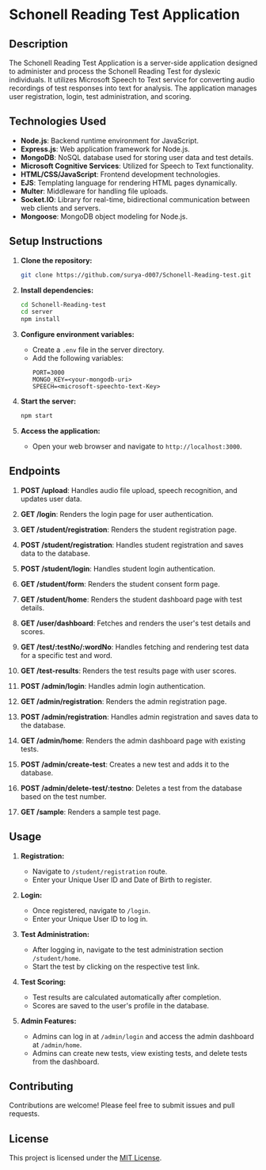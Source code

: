# Schonell Reading Test Application

## Description
The Schonell Reading Test Application is a server-side application designed to administer and process the Schonell Reading Test for dyslexic individuals. It utilizes Microsoft Speech to Text service for converting audio recordings of test responses into text for analysis. The application manages user registration, login, test administration, and scoring.

## Technologies Used
- **Node.js**: Backend runtime environment for JavaScript.
- **Express.js**: Web application framework for Node.js.
- **MongoDB**: NoSQL database used for storing user data and test details.
- **Microsoft Cognitive Services**: Utilized for Speech to Text functionality.
- **HTML/CSS/JavaScript**: Frontend development technologies.
- **EJS**: Templating language for rendering HTML pages dynamically.
- **Multer**: Middleware for handling file uploads.
- **Socket.IO**: Library for real-time, bidirectional communication between web clients and servers.
- **Mongoose**: MongoDB object modeling for Node.js.

  

## Setup Instructions
1. **Clone the repository:**
    ```bash
    git clone https://github.com/surya-d007/Schonell-Reading-test.git
    ```

2. **Install dependencies:**
    ```bash
    cd Schonell-Reading-test
    cd server
    npm install
    ```

3. **Configure environment variables:**
    - Create a `.env` file in the server directory.
    - Add the following variables:
        ```plaintext
        PORT=3000
        MONGO_KEY=<your-mongodb-uri>
        SPEECH=<microsoft-speechto-text-Key>
        ```

4. **Start the server:**
    ```bash
    npm start
    ```

5. **Access the application:**
    - Open your web browser and navigate to `http://localhost:3000`.
  

## Endpoints

1. **POST /upload**: Handles audio file upload, speech recognition, and updates user data.

2. **GET /login**: Renders the login page for user authentication.

3. **GET /student/registration**: Renders the student registration page.

4. **POST /student/registration**: Handles student registration and saves data to the database.

5. **POST /student/login**: Handles student login authentication.

6. **GET /student/form**: Renders the student consent form page.

7. **GET /student/home**: Renders the student dashboard page with test details.

8. **GET /user/dashboard**: Fetches and renders the user's test details and scores.

9. **GET /test/:testNo/:wordNo**: Handles fetching and rendering test data for a specific test and word.

10. **GET /test-results**: Renders the test results page with user scores.

11. **POST /admin/login**: Handles admin login authentication.

12. **GET /admin/registration**: Renders the admin registration page.

13. **POST /admin/registration**: Handles admin registration and saves data to the database.

14. **GET /admin/home**: Renders the admin dashboard page with existing tests.

15. **POST /admin/create-test**: Creates a new test and adds it to the database.

16. **POST /admin/delete-test/:testno**: Deletes a test from the database based on the test number.

17. **GET /sample**: Renders a sample test page.


## Usage
1. **Registration:**
    - Navigate to `/student/registration` route.
    - Enter your Unique User ID and Date of Birth to register.
  
2. **Login:**
    - Once registered, navigate to `/login`.
    - Enter your Unique User ID to log in.
  
3. **Test Administration:**
    - After logging in, navigate to the test administration section `/student/home`.
    - Start the test by clicking on the respective test link.
  
4. **Test Scoring:**
    - Test results are calculated automatically after completion.
    - Scores are saved to the user's profile in the database.
  
5. **Admin Features:**
    - Admins can log in at `/admin/login` and access the admin dashboard at `/admin/home`.
    - Admins can create new tests, view existing tests, and delete tests from the dashboard.

## Contributing
Contributions are welcome! Please feel free to submit issues and pull requests.

## License
This project is licensed under the [MIT License](LICENSE).
